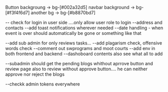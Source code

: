 Button backgroung -> bg-[#002a32d5]
navbar background -> bg-[#f3f4f6d7]
another bg -> bg-[#b8870bd7]


-- check for login in user side ....only allow user role to login
--address and contacts
--add toast notifications wherever needed
--date handling - when event is over should automatically be gone or something like that

--add sub admin for only reviews tasks...
--add plagarism check, offensive words check
--comment out swprograms and moot courts 
--add env in both frontend and backend
--dashoboard contents also see what all to add

--subadmin should get the pending blogs whithout aprrove button and review page also to review without approve button....
he can neither approve nor reject the blogs 


--checkk admin tokens everywhere